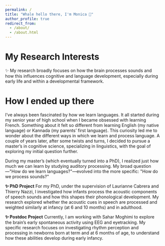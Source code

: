 ```yaml
---
permalink: /
title: "Whale hello there, I'm Monica 🐳"
author_profile: true
redirect_from: 
  - /about/
  - /about.html
---
```


My Research Interests
====
✨ My research broadly focuses on how the brain processes sounds and how this influences cognitive and language development, especially during early life and within a developmental framework.

How I ended up there
====
I’ve always been fascinated by how we learn languages. It all started during my senior year of high school when I became obsessed with learning French. Something about it felt so different from learning English (my native language) or Kannada (my parents’ first language). This curiosity led me to wonder about the different ways in which we learn and process language. A couple of years later, after some twists and turns, I decided to pursue a master’s in cognitive science, specializing in linguistics, with the goal of exploring my initial question further.

During my master’s (which eventually turned into a PhD), I realized just how much we can learn by studying auditory processing. My broad question—"How do we learn languages?"—evolved into the more specific: "How do we process sounds?"

**✨ PhD Project**
For my PhD, under the supervision of Laurianne Cabrera and Thierry Nazzi, I investigated how infants process the acoustic components of speech sounds and how this shapes their phonological development. My research explored whether the acoustic cues in speech are processed and weighted similarly at infancy (at 6 and 10 months) and in adulthood.

**✨ Postdoc Project**
Currently, I am working with Sahar Moghimi to explore the brain’s early spontaneous activity using EEG and eyetracking. My specific research focuses on investigating rhythm perception and processing in newborns born at term and at 6 months of age, to understand how these abilities develop during early infancy.



